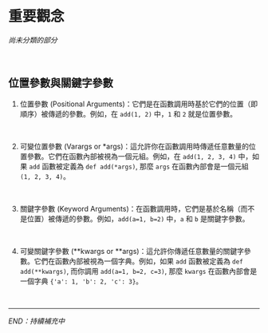 # 重要觀念

_尚未分類的部分_

<br>

## 位置參數與關鍵字參數

1. 位置參數 (Positional Arguments)：它們是在函數調用時基於它們的位置（即順序）被傳遞的參數。例如，在 `add(1, 2)` 中，`1` 和 `2` 就是位置參數。

<br>

2. 可變位置參數 (Varargs or *args)：這允許你在函數調用時傳遞任意數量的位置參數。它們在函數內部被視為一個元組。例如，在 `add(1, 2, 3, 4)` 中，如果 `add` 函數被定義為 `def add(*args)`, 那麼 `args` 在函數內部會是一個元組 `(1, 2, 3, 4)`。

<br>

3. 關鍵字參數 (Keyword Arguments)：在函數調用時，它們是基於名稱（而不是位置）被傳遞的參數。例如，`add(a=1, b=2)` 中，`a` 和 `b` 是關鍵字參數。

<br>

4. 可變關鍵字參數 (**kwargs or **args)：這允許你傳遞任意數量的關鍵字參數。它們在函數內部被視為一個字典。例如，如果 `add` 函數被定義為 `def add(**kwargs)`, 而你調用 `add(a=1, b=2, c=3)`, 那麼 `kwargs` 在函數內部會是一個字典 `{'a': 1, 'b': 2, 'c': 3}`。

<br>

___

_END：持續補充中_